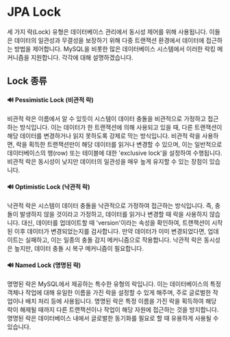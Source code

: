 # JPA Lock
세 가지 락(Lock) 유형은 데이터베이스 관리에서 동시성 제어를 위해 사용됩니다. 이들은 데이터의 일관성과 무결성을 보장하기 위해 다중 트랜잭션 환경에서 데이터에 접근하는 방법을 제어합니다. MySQL을 비롯한 많은 데이터베이스 시스템에서 이러한 락킹 메커니즘을 지원합니다. 각각에 대해 설명하겠습니다.

## Lock 종류

#### 🔊 Pessimistic Lock (비관적 락)
비관적 락은 이름에서 알 수 있듯이 시스템이 데이터 충돌을 비관적으로 가정하고 접근하는 방식입니다. 이는 데이터가 한 트랜잭션에 의해 사용되고 있을 때, 다른 트랜잭션이 해당 데이터를 변경하거나 읽지 못하도록 강제로 막는 방식입니다. 비관적 락을 사용하면, 락을 획득한 트랜잭션만이 해당 데이터를 읽거나 변경할 수 있으며, 이는 일반적으로 데이터베이스의 행(row) 또는 테이블에 대한 'exclusive lock'을 설정하여 수행됩니다. 비관적 락은 동시성이 낮지만 데이터의 일관성을 매우 높게 유지할 수 있는 장점이 있습니다.

#### 🔊 Optimistic Lock (낙관적 락)
낙관적 락은 시스템이 데이터 충돌을 낙관적으로 가정하여 접근하는 방식입니다. 즉, 충돌이 발생하지 않을 것이라고 가정하고, 데이터를 읽거나 변경할 때 락을 사용하지 않습니다. 대신, 데이터를 업데이트할 때 'version'이라는 속성을 확인하여, 트랜잭션이 시작된 이후 데이터가 변경되었는지를 검사합니다. 만약 데이터가 이미 변경되었다면, 업데이트는 실패하고, 이는 일종의 충돌 감지 메커니즘으로 작용합니다. 낙관적 락은 동시성은 높지만, 데이터 충돌 시 복구 메커니즘이 필요합니다.

#### 🔊 Named Lock (명명된 락)
명명된 락은 MySQL에서 제공하는 특수한 유형의 락입니다. 이는 데이터베이스의 특정 객체나 작업에 대해 유일한 이름을 가진 락을 설정할 수 있게 해주며, 주로 글로벌한 작업이나 배치 처리 등에 사용됩니다. 명명된 락은 특정 이름을 가진 락을 획득하여 해당 락이 해제될 때까지 다른 트랜잭션이나 작업이 해당 자원에 접근하는 것을 방지합니다. 명명된 락은 데이터베이스 내에서 글로벌한 동기화를 필요로 할 때 유용하게 사용될 수 있습니다.
